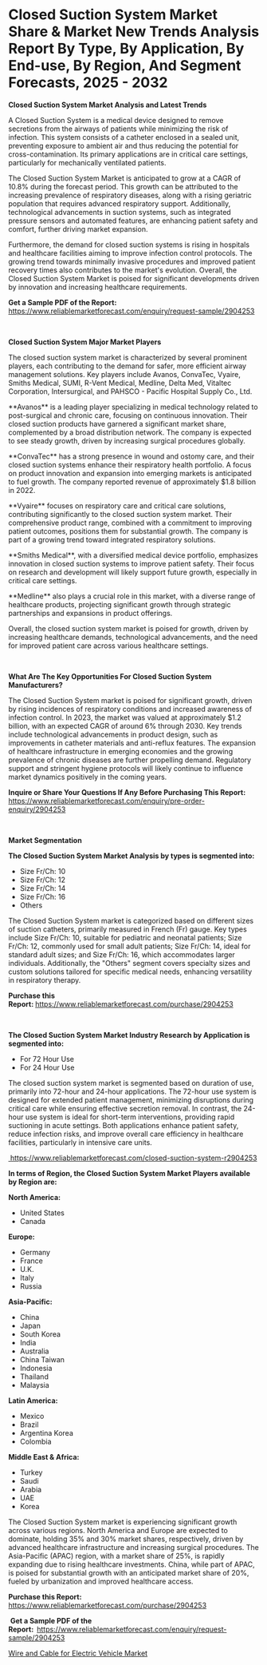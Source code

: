 <p><h1>Closed Suction System Market Share & Market New Trends Analysis Report By Type, By Application, By End-use, By Region, And Segment Forecasts, 2025 - 2032</h1></p><p><strong>Closed Suction System Market Analysis and Latest Trends</strong></p>
<p><p>A Closed Suction System is a medical device designed to remove secretions from the airways of patients while minimizing the risk of infection. This system consists of a catheter enclosed in a sealed unit, preventing exposure to ambient air and thus reducing the potential for cross-contamination. Its primary applications are in critical care settings, particularly for mechanically ventilated patients.</p><p>The Closed Suction System Market is anticipated to grow at a CAGR of 10.8% during the forecast period. This growth can be attributed to the increasing prevalence of respiratory diseases, along with a rising geriatric population that requires advanced respiratory support. Additionally, technological advancements in suction systems, such as integrated pressure sensors and automated features, are enhancing patient safety and comfort, further driving market expansion. </p><p>Furthermore, the demand for closed suction systems is rising in hospitals and healthcare facilities aiming to improve infection control protocols. The growing trend towards minimally invasive procedures and improved patient recovery times also contributes to the market's evolution. Overall, the Closed Suction System Market is poised for significant developments driven by innovation and increasing healthcare requirements.</p></p>
<p><strong>Get a Sample PDF of the Report:&nbsp;</strong> <a href="https://www.reliablemarketforecast.com/enquiry/request-sample/2904253?utm_campaign=2803&utm_medium=2&utm_source=Github&utm_content=ia&utm_term=11032025&utm_id=closed-suction-system">https://www.reliablemarketforecast.com/enquiry/request-sample/2904253</a></p>
<p>&nbsp;</p>
<p><strong>Closed Suction System Major Market Players</strong></p>
<p><p>The closed suction system market is characterized by several prominent players, each contributing to the demand for safer, more efficient airway management solutions. Key players include Avanos, ConvaTec, Vyaire, Smiths Medical, SUMI, R-Vent Medical, Medline, Delta Med, Vitaltec Corporation, Intersurgical, and PAHSCO - Pacific Hospital Supply Co., Ltd.</p><p>**Avanos** is a leading player specializing in medical technology related to post-surgical and chronic care, focusing on continuous innovation. Their closed suction products have garnered a significant market share, complemented by a broad distribution network. The company is expected to see steady growth, driven by increasing surgical procedures globally.</p><p>**ConvaTec** has a strong presence in wound and ostomy care, and their closed suction systems enhance their respiratory health portfolio. A focus on product innovation and expansion into emerging markets is anticipated to fuel growth. The company reported revenue of approximately $1.8 billion in 2022.</p><p>**Vyaire** focuses on respiratory care and critical care solutions, contributing significantly to the closed suction system market. Their comprehensive product range, combined with a commitment to improving patient outcomes, positions them for substantial growth. The company is part of a growing trend toward integrated respiratory solutions.</p><p>**Smiths Medical**, with a diversified medical device portfolio, emphasizes innovation in closed suction systems to improve patient safety. Their focus on research and development will likely support future growth, especially in critical care settings.</p><p>**Medline** also plays a crucial role in this market, with a diverse range of healthcare products, projecting significant growth through strategic partnerships and expansions in product offerings.</p><p>Overall, the closed suction system market is poised for growth, driven by increasing healthcare demands, technological advancements, and the need for improved patient care across various healthcare settings.</p></p>
<p>&nbsp;</p>
<p><strong>What Are The Key Opportunities For Closed Suction System Manufacturers?</strong></p>
<p><p>The Closed Suction System market is poised for significant growth, driven by rising incidences of respiratory conditions and increased awareness of infection control. In 2023, the market was valued at approximately $1.2 billion, with an expected CAGR of around 6% through 2030. Key trends include technological advancements in product design, such as improvements in catheter materials and anti-reflux features. The expansion of healthcare infrastructure in emerging economies and the growing prevalence of chronic diseases are further propelling demand. Regulatory support and stringent hygiene protocols will likely continue to influence market dynamics positively in the coming years.</p></p>
<p><strong>Inquire or Share Your Questions If Any Before Purchasing This Report:</strong> <a href="https://www.reliablemarketforecast.com/enquiry/pre-order-enquiry/2904253?utm_campaign=2803&utm_medium=2&utm_source=Github&utm_content=ia&utm_term=11032025&utm_id=closed-suction-system">https://www.reliablemarketforecast.com/enquiry/pre-order-enquiry/2904253</a></p>
<p>&nbsp;</p>
<p><strong>Market Segmentation</strong></p>
<p><strong>The Closed Suction System Market Analysis by types is segmented into:</strong></p>
<p><ul><li>Size Fr/Ch: 10</li><li>Size Fr/Ch: 12</li><li>Size Fr/Ch: 14</li><li>Size Fr/Ch: 16</li><li>Others</li></ul></p>
<p><p>The Closed Suction System market is categorized based on different sizes of suction catheters, primarily measured in French (Fr) gauge. Key types include Size Fr/Ch: 10, suitable for pediatric and neonatal patients; Size Fr/Ch: 12, commonly used for small adult patients; Size Fr/Ch: 14, ideal for standard adult sizes; and Size Fr/Ch: 16, which accommodates larger individuals. Additionally, the "Others" segment covers specialty sizes and custom solutions tailored for specific medical needs, enhancing versatility in respiratory therapy.</p></p>
<p><strong>Purchase this Report:&nbsp;</strong><a href="https://www.reliablemarketforecast.com/purchase/2904253?utm_campaign=2803&utm_medium=2&utm_source=Github&utm_content=ia&utm_term=11032025&utm_id=closed-suction-system">https://www.reliablemarketforecast.com/purchase/2904253</a></p>
<p>&nbsp;</p>
<p><strong>The Closed Suction System Market Industry Research by Application is segmented into:</strong></p>
<p><ul><li>For 72 Hour Use</li><li>For 24 Hour Use</li></ul></p>
<p><p>The closed suction system market is segmented based on duration of use, primarily into 72-hour and 24-hour applications. The 72-hour use system is designed for extended patient management, minimizing disruptions during critical care while ensuring effective secretion removal. In contrast, the 24-hour use system is ideal for short-term interventions, providing rapid suctioning in acute settings. Both applications enhance patient safety, reduce infection risks, and improve overall care efficiency in healthcare facilities, particularly in intensive care units.</p></p>
<p><a href="https://www.reliablemarketforecast.com/closed-suction-system-r2904253?utm_campaign=2803&utm_medium=2&utm_source=Github&utm_content=ia&utm_term=11032025&utm_id=closed-suction-system">&nbsp;https://www.reliablemarketforecast.com/closed-suction-system-r2904253</a></p>
<p><strong>In terms of Region, the Closed Suction System Market Players available by Region are:</strong></p>
<p>
    <p> <strong> North America: </strong>
        <ul>
            <li>United States</li>
            <li>Canada</li>
        </ul>
        </p> 
    <p> <strong> Europe: </strong>
        <ul>
            <li>Germany</li>
            <li>France</li>
            <li>U.K.</li>
            <li>Italy</li>
            <li>Russia</li>
        </ul>
        </p> 
    <p> <strong> Asia-Pacific: </strong>
        <ul>
            <li>China</li>
            <li>Japan</li>
            <li>South Korea</li>
            <li>India</li>
            <li>Australia</li>
            <li>China Taiwan</li>
            <li>Indonesia</li>
            <li>Thailand</li>
            <li>Malaysia</li>
        </ul>
        </p> 
    <p> <strong> Latin America: </strong>
        <ul>
            <li>Mexico</li>
            <li>Brazil</li>
            <li>Argentina Korea</li>
            <li>Colombia</li>
        </ul>
        </p> 
    <p> <strong> Middle East & Africa: </strong>
        <ul>
            <li>Turkey</li>
            <li>Saudi</li>
            <li>Arabia</li>
            <li>UAE</li>
            <li>Korea</li>
        </ul>
    </p>
    </p>
<p><p>The Closed Suction System market is experiencing significant growth across various regions. North America and Europe are expected to dominate, holding 35% and 30% market shares, respectively, driven by advanced healthcare infrastructure and increasing surgical procedures. The Asia-Pacific (APAC) region, with a market share of 25%, is rapidly expanding due to rising healthcare investments. China, while part of APAC, is poised for substantial growth with an anticipated market share of 20%, fueled by urbanization and improved healthcare access.</p></p>
<p><strong>Purchase this Report: </strong><a href="https://www.reliablemarketforecast.com/purchase/2904253?utm_campaign=2803&utm_medium=2&utm_source=Github&utm_content=ia&utm_term=11032025&utm_id=closed-suction-system">https://www.reliablemarketforecast.com/purchase/2904253</a></p>
<p>&nbsp;<strong>Get a Sample PDF of the Report:&nbsp;&nbsp;</strong><a href="https://www.reliablemarketforecast.com/enquiry/request-sample/2904253?utm_campaign=2803&utm_medium=2&utm_source=Github&utm_content=ia&utm_term=11032025&utm_id=closed-suction-system">https://www.reliablemarketforecast.com/enquiry/request-sample/2904253</a></p>
<p><strong></strong></p>
<p><p><a href="https://github.com/mriwacraane/Market-Research-Report-List-1/blob/main/wire-and-cable-for-electric-vehicle-market.md?utm_campaign=2803&utm_medium=2&utm_source=Github&utm_content=ia&utm_term=11032025&utm_id=closed-suction-system">Wire and Cable for Electric Vehicle Market</a></p></p>
